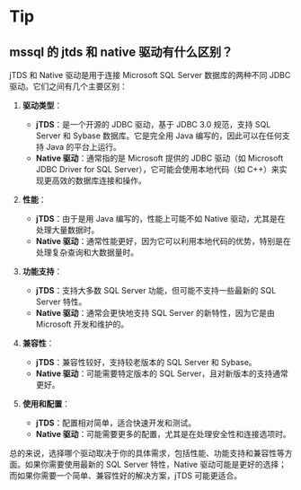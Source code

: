 # Tip

## mssql 的 jtds 和 native 驱动有什么区别？

jTDS 和 Native 驱动是用于连接 Microsoft SQL Server 数据库的两种不同 JDBC 驱动。它们之间有几个主要区别：

1. **驱动类型**：
   - **jTDS**：是一个开源的 JDBC 驱动，基于 JDBC 3.0 规范，支持 SQL Server 和 Sybase 数据库。它是完全用 Java 编写的，因此可以在任何支持 Java 的平台上运行。
   - **Native 驱动**：通常指的是 Microsoft 提供的 JDBC 驱动（如 Microsoft JDBC Driver for SQL Server），它可能会使用本地代码（如 C++）来实现更高效的数据库连接和操作。

2. **性能**：
   - **jTDS**：由于是用 Java 编写的，性能上可能不如 Native 驱动，尤其是在处理大量数据时。
   - **Native 驱动**：通常性能更好，因为它可以利用本地代码的优势，特别是在处理复杂查询和大数据量时。

3. **功能支持**：
   - **jTDS**：支持大多数 SQL Server 功能，但可能不支持一些最新的 SQL Server 特性。
   - **Native 驱动**：通常会更快地支持 SQL Server 的新特性，因为它是由 Microsoft 开发和维护的。

4. **兼容性**：
   - **jTDS**：兼容性较好，支持较老版本的 SQL Server 和 Sybase。
   - **Native 驱动**：可能需要特定版本的 SQL Server，且对新版本的支持通常更好。

5. **使用和配置**：
   - **jTDS**：配置相对简单，适合快速开发和测试。
   - **Native 驱动**：可能需要更多的配置，尤其是在处理安全性和连接选项时。

总的来说，选择哪个驱动取决于你的具体需求，包括性能、功能支持和兼容性等方面。如果你需要使用最新的 SQL Server 特性，Native 驱动可能是更好的选择；而如果你需要一个简单、兼容性好的解决方案，jTDS 可能更适合。
